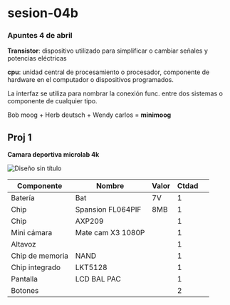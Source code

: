 # sesion-04b
### Apuntes 4 de abril 

**Transistor**: dispositivo utilizado para simplificar o cambiar señales y potencias eléctricas 

**cpu**: unidad central de procesamiento o procesador, componente de hardware en el computador o dispositivos programados.

La interfaz se utiliza para nombrar la conexión func. entre dos sistemas o componente de cualquier tipo.

Bob moog + Herb deutsch + Wendy carlos = **minimoog**

## Proj 1 

**Camara deportiva microlab 4k**


![Diseño sin título](https://github.com/user-attachments/assets/44f3bcb9-4236-4cd8-807a-257753b0bee7)

| Componente           | Nombre            | Valor | Ctdad |   |
|----------------------|-------------------|-------|-------|---|
| Batería              | Bat               | 7V    | 1     |   |
| Chip                 | Spansion FL064PIF | 8MB   | 1     |   |
| Chip                 | AXP209            |       | 1     |   |
| Mini cámara          | Mate cam X3 1080P |       | 1     |   |
| Altavoz              |                   |       | 1     |   |
| Chip de memoria      | NAND              |       | 1     |   |
| Chip integrado       | LKT5128           |       | 1     |   |
| Pantalla             | LCD BAL PAC       |       | 1     |   |
| Botones              |                   |       | 2     |   |
